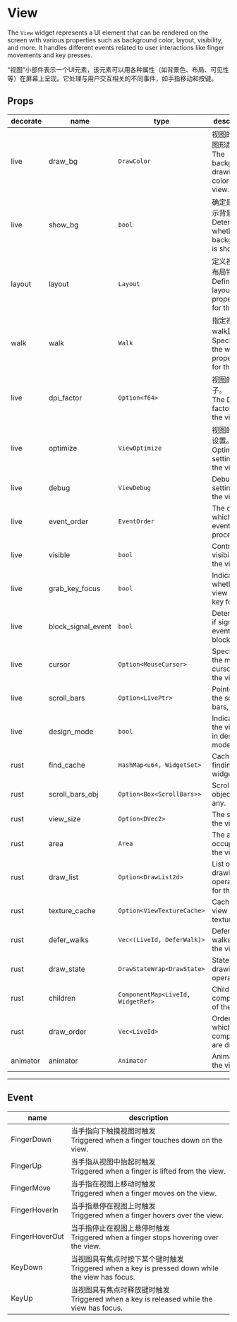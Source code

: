 # View

The `View` widget represents a UI element that can be rendered on the screen with various properties such as background color, layout, visibility, and more. It handles different events related to user interactions like finger movements and key presses.

“视图”小部件表示一个UI元素，该元素可以用各种属性（如背景色、布局、可见性等）在屏幕上呈现。它处理与用户交互相关的不同事件，如手指移动和按键。

## Props
|decorate|name|type|description|
|--|--|--|--|
|live|draw_bg|`DrawColor`|视图的背景图形颜色。<br />The background drawing color of the view.|
|live|show_bg|`bool`|确定是否显示背景。<br />Determines whether the background is shown.|
|layout|layout|`Layout`|定义视图的布局特性。<br />Defines the layout properties for the view.|
|walk|walk|`Walk`|指定视图的walk属性。<br />Specifies the walk properties for the view.|
|live|dpi_factor|`Option<f64>`|视图的DPI因子。<br />The DPI factor for the view.|
|live|optimize|`ViewOptimize`|视图的优化设置。<br />Optimization settings for the view.|
|live|debug|`ViewDebug`|Debug settings for the view.|
|live|event_order|`EventOrder`|The order in which events are processed.|
|live|visible|`bool`|Controls the visibility of the view.|
|live|grab_key_focus|`bool`|Indicates whether the view grabs key focus.|
|live|block_signal_event|`bool`|Determines if signal events are blocked.|
|live|cursor|`Option<MouseCursor>`|Specifies the mouse cursor for the view.|
|live|scroll_bars|`Option<LivePtr>`|Pointer to the scroll bars, if any.|
|live|design_mode|`bool`|Indicates if the view is in design mode.|
|rust|find_cache|`HashMap<u64, WidgetSet>`|Cache for finding widgets.|
|rust|scroll_bars_obj|`Option<Box<ScrollBars>>`|Scroll bars object, if any.|
|rust|view_size|`Option<DVec2>`|The size of the view.|
|rust|area|`Area`|The area occupied by the view.|
|rust|draw_list|`Option<DrawList2d>`|List of drawing operations for the view.|
|rust|texture_cache|`Option<ViewTextureCache>`|Cache for view textures.|
|rust|defer_walks|`Vec<(LiveId, DeferWalk)>`|Deferred walks for the view.|
|rust|draw_state|`DrawStateWrap<DrawState>`|State of the drawing operations.|
|rust|children|`ComponentMap<LiveId, WidgetRef>`|Child components of the view.|
|rust|draw_order|`Vec<LiveId>`|Order in which components are drawn.|
|animator|animator|`Animator`|Animator for the view.|
---

## Event
|name|description|
|--|--|
|FingerDown|当手指向下触摸视图时触发<br />Triggered when a finger touches down on the view.|
|FingerUp|当手指从视图中抬起时触发<br />Triggered when a finger is lifted from the view.|
|FingerMove|当手指在视图上移动时触发<br />Triggered when a finger moves on the view.|
|FingerHoverIn|当手指悬停在视图上时触发<br />Triggered when a finger hovers over the view.|
|FingerHoverOut|当手指停止在视图上悬停时触发<br />Triggered when a finger stops hovering over the view.|
|KeyDown|当视图具有焦点时按下某个键时触发<br />Triggered when a key is pressed down while the view has focus.|
|KeyUp|当视图具有焦点时释放键时触发<br />Triggered when a key is released while the view has focus.|